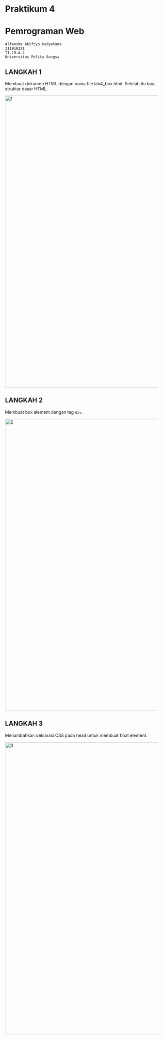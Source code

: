 # Praktikum 4
# Pemrograman Web

```
Alfansha Abiftyo Hadyatama
311910321
TI.19.A.2
Universitas Pelita Bangsa
```


## LANGKAH 1
Membuat dokumen HTML dengan nama file lab4_box.html. Setelah itu buat struktur dasar HTML.

<img width="960" alt="1" src="https://user-images.githubusercontent.com/56286071/115402107-4e80aa00-a215-11eb-808e-26cf39dbe791.png">

## LANGKAH 2
Membuat box element dengan tag `div`.

<img width="960" alt="2" src="https://user-images.githubusercontent.com/56286071/115402417-999abd00-a215-11eb-8145-11189bf78a94.png">

## LANGKAH 3
Menambahkan deklarasi CSS pada head untuk membuat float element.

<img width="960" alt="3" src="https://user-images.githubusercontent.com/56286071/115402588-bf27c680-a215-11eb-9c34-e4847e2e4236.png">

